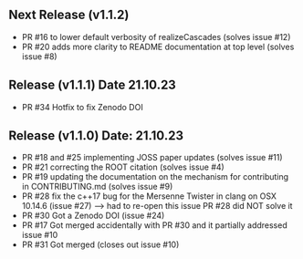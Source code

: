 ## Next Release (v1.1.2)

* PR #16 to lower default verbosity of realizeCascades (solves issue #12)
* PR #20 adds more clarity to README documentation at top level (solves issue #8)

## Release (v1.1.1) Date 21.10.23

* PR #34 Hotfix to fix Zenodo DOI

## Release (v1.1.0) Date: 21.10.23

* PR #18 and #25 implementing JOSS paper updates (solves issue #11)
* PR #21 correcting the ROOT citation (solves issue #4)
* PR #19 updating the documentation on the mechanism for contributing in CONTRIBUTING.md (solves issue #9)
* PR #28 fix the c++17 bug for the Mersenne Twister in clang on OSX 10.14.6 (issue #27) --> had to re-open this issue PR #28 did NOT solve it
* PR #30 Got a Zenodo DOI (issue #24) 
* PR #17 Got merged accidentally with PR #30 and it partially addressed issue #10 
* PR #31 Got merged (closes out issue #10)
